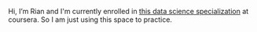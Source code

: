 Hi, I’m Rian and I'm currently enrolled in [this data science specialization](https://www.coursera.org/specializations/jhu-data-science) at coursera. So I am just using this space to practice. 



<!---
RianHul/RianHul is a ✨ special ✨ repository because its `R.md` (this file) appears on your GitHub profile.
You can click the Preview link to take a look at your changes.
--->
